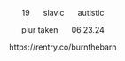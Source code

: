

  <p align="center">
  19 ⠀⠀slavic ⠀⠀autistic
  </p>
  <p align="center">
  plur taken ⠀⠀06.23.24
  </p>
  <p align="center">
  https://rentry.co/burnthebarn
  </p>


